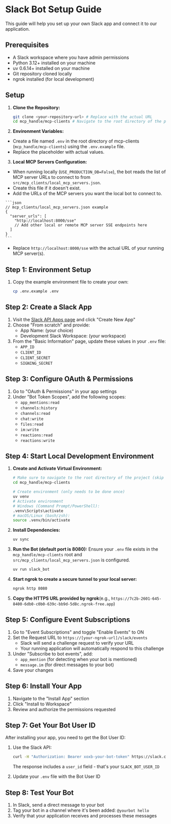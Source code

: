 # Slack Bot Setup Guide

This guide will help you set up your own Slack app and connect it to our application.

## Prerequisites

- A Slack workspace where you have admin permissions
- Python 3.12+ installed on your machine
- uv 0.6.14+ installed on your machine
- Git repository cloned locally
- ngrok installed (for local development)

## Setup

1.  **Clone the Repository:**

    ```bash
    git clone <your-repository-url> # Replace with the actual URL
    cd mcp_handle/mcp-clients # Navigate to the root directory of the project
    ```

2.  **Environment Variables:**

   - Create a file named `.env` in the root directory of mcp-clients (`mcp_handle/mcp-clients`) using the `.env.example` file.
   - Replace the placeholder with actual values.

3.  **Local MCP Servers Configuration:**

   - When running locally (`USE_PRODUCTION_DB=False`), the bot reads the list of MCP server URLs to connect to from `src/mcp_clients/local_mcp_servers.json`.
   - Create this file if it doesn't exist.
   - Add the URLs of the MCP servers you want the local bot to connect to.

    ```json
    // mcp_clients/local_mcp_servers.json example
    {
      "server_urls": [
        "http://localhost:8000/sse"
        // Add other local or remote MCP server SSE endpoints here
      ]
    }
    ```

   - Replace `http://localhost:8000/sse` with the actual URL of your running MCP server(s).


## Step 1: Environment Setup

1. Copy the example environment file to create your own:
   ```bash
   cp .env.example .env
   ```

## Step 2: Create a Slack App

1. Visit the [Slack API Apps page](https://api.slack.com/apps) and click "Create New App"
2. Choose "From scratch" and provide:
   - App Name: (your choice)
   - Development Slack Workspace: (your workspace)
3. From the "Basic Information" page, update these values in your `.env` file:
   - `APP_ID`
   - `CLIENT_ID`
   - `CLIENT_SECRET`
   - `SIGNING_SECRET`

## Step 3: Configure OAuth & Permissions

1. Go to "OAuth & Permissions" in your app settings
2. Under "Bot Token Scopes", add the following scopes:
   - `app_mentions:read`
   - `channels:history`
   - `channels:read`
   - `chat:write`
   - `files:read`
   - `im:write`
   - `reactions:read`
   - `reactions:write`

## Step 4: Start Local Development Environment

1.  **Create and Activate Virtual Environment:**
    ```bash
    # Make sure to navigate to the root directory of the project (skip if already done)
    cd mcp_handle/mcp-clients
    ```
    ```bash
    # Create environment (only needs to be done once)
    uv venv
    # Activate environment
    # Windows (Command Prompt/PowerShell):
    .venv\Scripts\activate
    # macOS/Linux (bash/zsh):
    source .venv/bin/activate
    ```
2.  **Install Dependencies:**
    ```bash
    uv sync
    ```
3.  **Run the Bot (default port is 8080):**
    Ensure your `.env` file exists in the `mcp_handle/mcp-clients` root and `src/mcp_clients/local_mcp_servers.json` is configured.
    ```bash
    uv run slack_bot
    ```
    
4.  **Start ngrok to create a secure tunnel to your local server:**
    ```bash
    ngrok http 8080
    ```
 
5.  **Copy the HTTPS URL provided by ngrok**(e.g., `https://7c2b-2601-645-8400-6db0-c0b0-639c-bb9d-5d8c.ngrok-free.app`)

## Step 5: Configure Event Subscriptions

1. Go to "Event Subscriptions" and toggle "Enable Events" to ON
2. Set the Request URL to `https://[your-ngrok-url]/slack/events`
   - Slack will send a challenge request to verify your URL
   - Your running application will automatically respond to this challenge
3. Under "Subscribe to bot events", add:
   - `app_mention` (for detecting when your bot is mentioned)
   - `message.im` (for direct messages to your bot)
4. Save your changes

## Step 6: Install Your App

1. Navigate to the "Install App" section
2. Click "Install to Workspace"
3. Review and authorize the permissions requested

## Step 7: Get Your Bot User ID

After installing your app, you need to get the Bot User ID:

1. Use the Slack API:
   ```bash
   curl -H "Authorization: Bearer xoxb-your-bot-token" https://slack.com/api/auth.test
   ```
   The response includes a `user_id` field - that's your `SLACK_BOT_USER_ID`

2. Update your `.env` file with the Bot User ID

## Step 8: Test Your Bot

1. In Slack, send a direct message to your bot
2. Tag your bot in a channel where it's been added: `@yourbot hello`
3. Verify that your application receives and processes these messages
